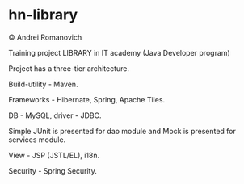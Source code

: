 # hn-library
© Andrei Romanovich

Training project LIBRARY in IT academy (Java Developer program)

Project has a three-tier architecture.

Build-utility - Maven.

Frameworks - Hibernate, Spring, Apache Tiles.

DB - MySQL, driver - JDBC.

Simple JUnit is presented for dao module and Mock is presented for services module.

View - JSP (JSTL/EL), i18n.

Security - Spring Security.
